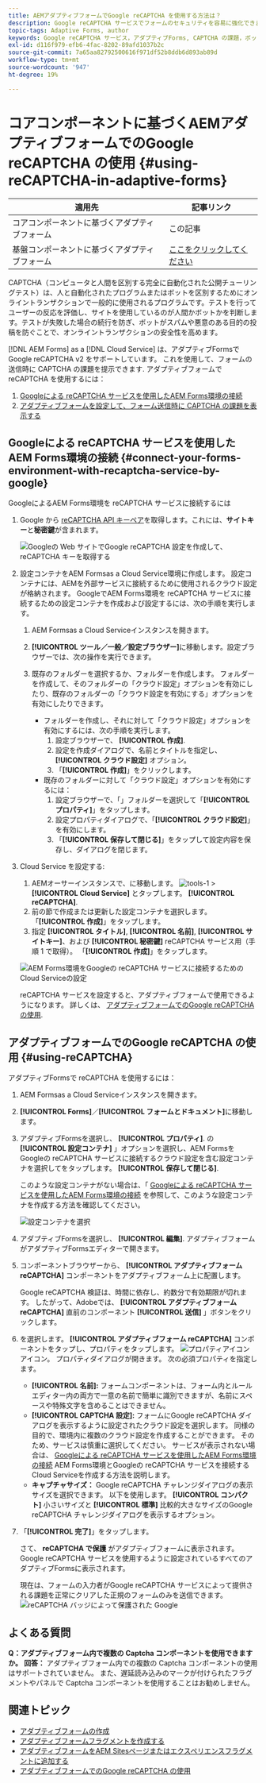 ```yaml
---
title: AEMアダプティブフォームでGoogle reCAPTCHA を使用する方法は？
description: Google reCAPTCHA サービスでフォームのセキュリティを容易に強化できます。 ステップバイステップガイドをご用意しております。
topic-tags: Adaptive Forms, author
keywords: Google reCAPTCHA サービス，アダプティブForms, CAPTCHA の課題，ボットの回避，コアコンポーネント，フォーム送信セキュリティ，フォームスパムの防止
exl-id: d116f979-efb6-4fac-8202-89afd1037b2c
source-git-commit: 7a65aa82792500616f971df52b8ddb6d893ab89d
workflow-type: tm+mt
source-wordcount: '947'
ht-degree: 19%

---
```


# コアコンポーネントに基づくAEMアダプティブフォームでのGoogle reCAPTCHA の使用 {#using-reCAPTCHA-in-adaptive-forms}

| 適用先 | 記事リンク |
| -------- | ---------------------------- |
| コアコンポーネントに基づくアダプティブフォーム | この記事 |
| 基盤コンポーネントに基づくアダプティブフォーム | [ここをクリックしてください](/help/forms/captcha-adaptive-forms.md) |

CAPTCHA（コンピュータと人間を区別する完全に自動化された公開チューリングテスト）は、人と自動化されたプログラムまたはボットを区別するためにオンライントランザクションで一般的に使用されるプログラムです。テストを行ってユーザーの反応を評価し、サイトを使用しているのが人間かボットかを判断します。テストが失敗した場合の続行を防ぎ、ボットがスパムや悪意のある目的の投稿を防ぐことで、オンライントランザクションの安全性を高めます。

[!DNL AEM Forms] as a [!DNL Cloud Service] は、アダプティブFormsでGoogle reCAPTCHA v2 をサポートしています。 これを使用して、フォームの送信時に CAPTCHA の課題を提示できます. アダプティブフォームで reCAPTCHA を使用するには：

1. [Googleによる reCAPTCHA サービスを使用したAEM Forms環境の接続](#connect-your-forms-environment-with-recaptcha-service-by-google)
1. [アダプティブフォームを設定して、フォーム送信時に CAPTCHA の課題を表示する](#using-reCAPTCHA)

## Googleによる reCAPTCHA サービスを使用したAEM Forms環境の接続 {#connect-your-forms-environment-with-recaptcha-service-by-google}

GoogleによるAEM Forms環境を reCAPTCHA サービスに接続するには

1. Google から [reCAPTCHA API キーペア](https://www.google.com/recaptcha/admin)を取得します。これには、**サイトキー**&#x200B;と&#x200B;**秘密鍵**&#x200B;が含まれます。

   ![Googleの Web サイトでGoogle reCAPTCHA 設定を作成して、reCAPTCHA キーを取得する](/help/forms/assets/google-captcha.gif)
1. 設定コンテナをAEM Formsas a Cloud Service環境に作成します。 設定コンテナには、AEMを外部サービスに接続するために使用されるクラウド設定が格納されます。 GoogleでAEM Forms環境を reCAPTCHA サービスに接続するための設定コンテナを作成および設定するには、次の手順を実行します。
   1. AEM Formsas a Cloud Serviceインスタンスを開きます。
   1. **[!UICONTROL ツール／一般／設定ブラウザー]**&#x200B;に移動します。設定ブラウザーでは、次の操作を実行できます。
   1. 既存のフォルダーを選択するか、フォルダーを作成します。 フォルダーを作成して、そのフォルダーの「クラウド設定」オプションを有効にしたり、既存のフォルダーの「クラウド設定を有効にする」オプションを有効にしたりできます。

      * フォルダーを作成し、それに対して「クラウド設定」オプションを有効にするには、次の手順を実行します。
         1. 設定ブラウザーで、 **[!UICONTROL 作成]**.
         1. 設定を作成ダイアログで、名前とタイトルを指定し、 **[!UICONTROL クラウド設定]** オプション。
         1. 「**[!UICONTROL 作成]**」をクリックします。
      * 既存のフォルダーに対して「クラウド設定」オプションを有効にするには：
         1. 設定ブラウザーで、「」フォルダーを選択して「**[!UICONTROL プロパティ]**」をタップします。
         1. 設定プロパティダイアログで、「**[!UICONTROL クラウド設定]**」を有効にします。
         1. 「**[!UICONTROL 保存して閉じる]**」をタップして設定内容を保存し、ダイアログを閉じます。

1. Cloud Service を設定する:
   1. AEMオーサーインスタンスで、に移動します。 ![tools-1](assets/tools-1.png) > **[!UICONTROL Cloud Service]** とタップします。 **[!UICONTROL reCAPTCHA]**.
   1. 前の節で作成または更新した設定コンテナを選択します。 「**[!UICONTROL 作成]**」をタップします。
   1. 指定 **[!UICONTROL タイトル]**, **[!UICONTROL 名前]**, **[!UICONTROL サイトキー]**、および **[!UICONTROL 秘密鍵]** reCAPTCHA サービス用（手順 1 で取得）。 「**[!UICONTROL 作成]**」をタップします。

   ![AEM Forms環境をGoogleの reCAPTCHA サービスに接続するためのCloud Serviceの設定](/help/forms/assets/captcha-configuration.gif)

   reCAPTCHA サービスを設定すると、アダプティブフォームで使用できるようになります。 詳しくは、 [アダプティブフォームでのGoogle reCAPTCHA の使用](#using-reCAPTCHA).

## アダプティブフォームでのGoogle reCAPTCHA の使用 {#using-reCAPTCHA}

アダプティブFormsで reCAPTCHA を使用するには：

1. AEM Formsas a Cloud Serviceインスタンスを開きます。
1. **[!UICONTROL Forms]**／**[!UICONTROL フォームとドキュメント]**&#x200B;に移動します。
1. アダプティブFormsを選択し、 **[!UICONTROL プロパティ]**. の **[!UICONTROL 設定コンテナ]** 」オプションを選択し、AEM FormsをGoogleの reCAPTCHA サービスに接続するクラウド設定を含む設定コンテナを選択してをタップします。 **[!UICONTROL 保存して閉じる]**.

   このような設定コンテナがない場合は、「 [Googleによる reCAPTCHA サービスを使用したAEM Forms環境の接続](#connect-your-forms-environment-with-recaptcha-service-by-google) を参照して、このような設定コンテナを作成する方法を確認してください。

   ![設定コンテナを選択](/help/forms/assets/captcha-properties.png)

1. アダプティブFormsを選択し、 **[!UICONTROL 編集]**. アダプティブフォームがアダプティブFormsエディターで開きます。
1. コンポーネントブラウザーから、 **[!UICONTROL アダプティブフォーム reCAPTCHA]** コンポーネントをアダプティブフォーム上に配置します。

   Google reCAPTCHA 検証は、時間に依存し、約数分で有効期限が切れます。 したがって、Adobeでは、 **[!UICONTROL アダプティブフォーム reCAPTCHA]** 直前のコンポーネント **[!UICONTROL 送信]** 」ボタンをクリックします。

1. を選択します。 **[!UICONTROL アダプティブフォーム reCAPTCHA]** コンポーネントをタップし、プロパティをタップします。 ![プロパティアイコン](assets/configure-icon.svg) アイコン。 プロパティダイアログが開きます。 次の必須プロパティを指定します。
   * **[!UICONTROL 名前]:** フォームコンポーネントは、フォーム内とルールエディター内の両方で一意の名前で簡単に識別できますが、名前にスペースや特殊文字を含めることはできません。
   * **[!UICONTROL CAPTCHA 設定]:** フォームにGoogle reCAPTCHA ダイアログを表示するように設定されたクラウド設定を選択します。 同様の目的で、環境内に複数のクラウド設定を作成することができます。 そのため、サービスは慎重に選択してください。 サービスが表示されない場合は、 [Googleによる reCAPTCHA サービスを使用したAEM Forms環境の接続](#connect-your-forms-environment-with-recaptcha-service-by-google) AEM Forms環境とGoogleの reCAPTCHA サービスを接続するCloud Serviceを作成する方法を説明します。
   * **キャプチャサイズ：** Google reCAPTCHA チャレンジダイアログの表示サイズを選択できます。 以下を使用します。 **[!UICONTROL コンパクト]** 小さいサイズと **[!UICONTROL 標準]** 比較的大きなサイズのGoogle reCAPTCHA チャレンジダイアログを表示するオプション。

1. 「**[!UICONTROL 完了]**」をタップします。

   さて、 **reCAPTCHA で保護** がアダプティブフォームに表示されます。 Google reCAPTCHA サービスを使用するように設定されているすべてのアダプティブFormsに表示されます。

   現在は、フォームの入力者がGoogle reCAPTCHA サービスによって提供される課題を正常にクリアした正規のフォームのみを送信できます。
   ![reCAPTCHA バッジによって保護された Google](/help/forms/assets/google-recaptcha-v2.png)

<!--
### Show or hide CAPTCHA component based on rules {#show-hide-captcha}

You can select to show or hide the CAPTCHA component based on rules that you apply on a component in an Adaptive Form. Tap the component, select ![edit rules](assets/edit-rules-icon.svg), and tap **[!UICONTROL Create]** to create a rule. For more information on creating rules, see [Rule Editor](rule-editor.md).

For example, the CAPTCHA component must display in an Adaptive Form only if the Currency Value field in the form has a value of more than 25000.

Tap the **[!UICONTROL Currency Value]** field in the form and create the following rules:

![Show or hide rules](assets/rules-show-hide-captcha.png)

   >[!NOTE]
   >
   > When you select a reCAPTCHA v2 configuration and the size is set to [!UICONTROL Invisible], the show/hide option remains disabled.

   -->

## よくある質問

**Q：アダプティブフォーム内で複数の Captcha コンポーネントを使用できますか。**
**回答：** アダプティブフォーム内での複数の Captcha コンポーネントの使用はサポートされていません。 また、遅延読み込みのマークが付けられたフラグメントやパネルで Captcha コンポーネントを使用することはお勧めしません。

## 関連トピック

* [アダプティブフォームの作成](/help/forms/creating-adaptive-form-core-components.md)
* [アダプティブフォームフラグメントを作成する](/help/forms/adaptive-form-fragments-core-components.md)
* [アダプティブフォームをAEM Sitesページまたはエクスペリエンスフラグメントに追加する](/help/forms/create-or-add-an-adaptive-form-to-aem-sites-page.md)
* [アダプティブフォームでのGoogle reCAPTCHA の使用](/help/forms/captcha-adaptive-forms-core-components.md)
